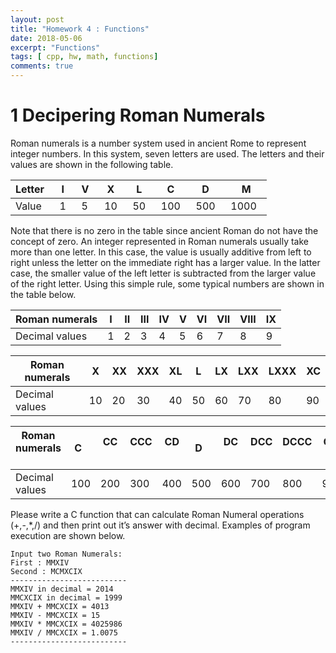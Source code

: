 ```yaml
---
layout: post
title: "Homework 4 : Functions"
date: 2018-05-06
excerpt: "Functions"
tags: [ cpp, hw, math, functions]
comments: true
---
```


# 1     Decipering Roman Numerals
Roman numerals is a number system used in ancient Rome to represent integer numbers. In this system, seven letters are used. The letters and their values are shown in the following table.

|Letter   |I   |V   |X   |L   |C   |D   |M  |
|---|---|---|---|---|---|---|---|
|Value   |1   |5   |10   |50   |100   |500   |1000   |

Note that there is no zero in the table since ancient Roman do not have the concept of zero. An integer represented in Roman numerals usually take more than one letter. In this case, the value is usually additive from left to right unless the letter on the immediate right has a larger value. In the latter case, the smaller value of the left letter is subtracted from the larger value of the right letter. Using this simple rule, some typical numbers are shown in the table below. 

|Roman numerals   |I   |II   |III   |IV   |V   |VI   |VII   |VIII   |IX   |
|---|---|---|---|---|---|---|---|---|---|
|Decimal values   |1   |2   |3   |4   |5   |6   |7   |8   |9   |

|Roman numerals   |X   |XX   |XXX   |XL   |L   |LX   |LXX   |LXXX   |XC   |
|---|---|---|---|---|---|---|---|---|---|
|Decimal values   |10   |20   |30   |40   |50   |60   |70   |80   |90   |

|Roman numerals   |C   |CC   |CCC   |CD   |D   |DC   |DCC   |DCCC   |CM   |
|---|---|---|---|---|---|---|---|---|---|
|Decimal values   |100   |200   |300   |400   |500   |600   |700   |800   |900   |


Please write a C function that can calculate Roman Numeral operations (+,-,*,/) and then print out it’s answer with decimal. Examples of program execution are shown below.

```
Input two Roman Numerals:
First : MMXIV
Second : MCMXCIX
--------------------------
MMXIV in decimal = 2014
MMCXCIX in decimal = 1999
MMXIV + MMCXCIX = 4013
MMXIV - MMCXCIX = 15
MMXIV * MMCXCIX = 4025986
MMXIV / MMCXCIX = 1.0075
--------------------------
```
